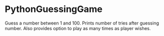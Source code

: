 # PythonGuessingGame
Guess a number between 1 and 100. Prints number of tries after guessing number. Also provides option to play as many times as player wishes.
